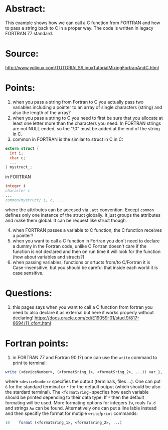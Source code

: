 # Abstract:
This example shows how we can call a C function from FORTRAN and how to pass a string back to C in a proper way. The code is written in legacy FORTRAN 77 standard.

# Source:
 http://www.yolinux.com/TUTORIALS/LinuxTutorialMixingFortranAndC.html


# Points:
1. when you pass a string from Fortran to C you actually pass two variables including a pointer to an array of single characters (string) and also the length of the array?
2. when you pass a string to C you need to first be sure that you allocate at least one letter more than the characters you need. In FORTRAN strings are not NULL ended, so the "\0" must be added at the end of the string in C.
3. common in FORTRAN is the similar to struct in C
  in C:

```c
extern struct {
  int i;
  char c;
  ...
} mystruct_;
```

  in FORTRAN

```fortran  
integer i
character c
...
common/mystruct/ i, c, ...
```

where the attributes can be accesed via `.att` convention. Except `common` defines only one instance of the struct globally. It just groups the attributes and make them global. It can be request like struct though. 

4. when FORTRAN passes a variable to C function, the C function receives a pointer?
5. when you want to call a C function in Fortran you don't need to declare a dummy in the Fortran code, unlike C Fortran doesn't care if the function is not declared and then on run time it will look for the function (how about variables and structs?)
6. when passing variables, functions or srtucts from/to C/Fortran it is Case-insensitive. but you should be careful that inside each world it is case sensitive.



# Questions:
1. this pages says when you want to call a C function from fortran you need to also declare it as external but here it works properly without declaring!
  https://docs.oracle.com/cd/E19059-01/stud.9/817-6694/11_cfort.html




# Fortran points:
1. in FORTRAN 77 and Fortran 90 (?) one can use the `write` command to print to terminal:

```fortran
write (<deviceNumber>, (<formatSring_1>, <formatSring_2>, ...)) var_1, var_2, ...
```
where `<deviceNumber>` specifies the output (terminals, files ...). One can put `6` for the standard terminal or `*` for the default output (which should be also the stardard terminal). The `<formatSring>` specfies how each variable should be printed depending to their data type. If `*` then the default formating will be used. More formating options for integers `Iw`, reals `Fw.d` and strings `Aw` can be found. Alternatively one can put a line lable instead and then specifiy the format for mutiple `write`/`print` commands:

```fortran
10    format (<formatSring_1>, <formatSring_2>, ...)
```

